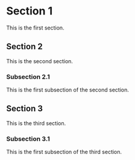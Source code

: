 # Section 1

This is the first section.

## Section 2

This is the second section.

### Subsection 2.1

This is the first subsection of the second section.

## Section 3

This is the third section.

### Subsection 3.1

This is the first subsection of the third section.
